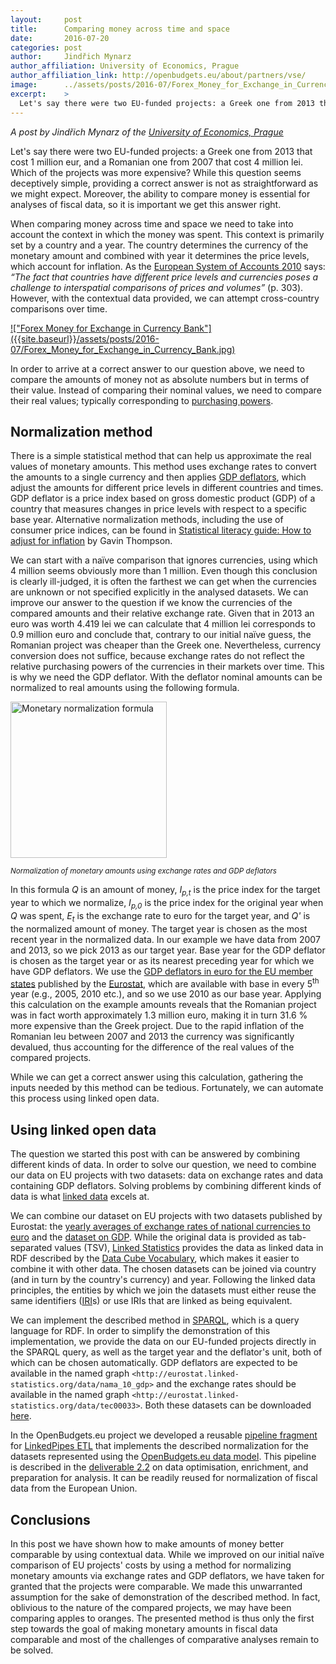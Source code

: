 ```yaml
---
layout:     post
title:      Comparing money across time and space
date:       2016-07-20
categories: post
author:     Jindřich Mynarz
author_affiliation: University of Economics, Prague
author_affiliation_link: http://openbudgets.eu/about/partners/vse/
image:      ../assets/posts/2016-07/Forex_Money_for_Exchange_in_Currency_Bank.jpg
excerpt:    >
  Let's say there were two EU-funded projects: a Greek one from 2013 that cost 1 million eur, and a Romanian one from 2007 that cost 4 million lei. Which of the projects was more expensive? While this question seems deceptively simple, providing a correct answer is not as straightforward as we might expect. Moreover, the ability to compare money is essential for analyses of fiscal data, so it is important we get this answer right.
---
```


_A post by Jindřich Mynarz of the [University of Economics, Prague](http://openbudgets.eu/about/partners/vse/)_

Let's say there were two EU-funded projects: a Greek one from 2013 that cost 1 million eur, and a Romanian one from 2007 that cost 4 million lei. Which of the projects was more expensive? While this question seems deceptively simple, providing a correct answer is not as straightforward as we might expect. Moreover, the ability to compare money is essential for analyses of fiscal data, so it is important we get this answer right.

When comparing money across time and space we need to take into account the context in which the money was spent. This context is primarily set by a country and a year. The country determines the currency of the monetary amount and combined with year it determines the price levels, which account for inflation. As the [European System of Accounts 2010](http://ec.europa.eu/eurostat/documents/3859598/5925693/KS-02-13-269-EN.PDF/44cd9d01-bc64-40e5-bd40-d17df0c69334) says: <em>&ldquo;The fact that countries have different price levels and currencies poses a challenge to interspatial comparisons of prices and volumes&rdquo;</em> (p. 303). However, with the contextual data provided, we can attempt cross-country comparisons over time.

<a title="By epSos.de [CC BY 2.0 (http://creativecommons.org/licenses/by/2.0)], via Wikimedia Commons" href="https://commons.wikimedia.org/wiki/File%3AForex_Money_for_Exchange_in_Currency_Bank.jpg">
!["Forex Money for Exchange in Currency Bank"]({{site.baseurl}}/assets/posts/2016-07/Forex_Money_for_Exchange_in_Currency_Bank.jpg)
</a>

In order to arrive at a correct answer to our question above, we need to compare the amounts of money not as absolute numbers but in terms of their value. Instead of comparing their nominal values, we need to compare their real values; typically corresponding to [purchasing powers](https://en.wikipedia.org/wiki/Purchasing_power).

## Normalization method

There is a simple statistical method that can help us approximate the real values of monetary amounts. This method uses exchange rates to convert the amounts to a single currency and then applies [GDP deflators](https://en.wikipedia.org/wiki/GDP_deflator), which adjust the amounts for different price levels in different countries and times. GDP deflator is a price index based on gross domestic product (GDP) of a country that measures changes in price levels with respect to a specific base year. Alternative normalization methods, including the use of consumer price indices, can be found in [Statistical literacy guide: How to adjust for inflation](http://www.parliament.uk/briefing-papers/sn04962.pdf) by Gavin Thompson.

We can start with a na&iuml;ve comparison that ignores currencies, using which 4 million seems obviously more than 1 million. Even though this conclusion is clearly ill-judged, it is often the farthest we can get when the currencies are unknown or not specified explicitly in the analysed datasets. We can improve our answer to the question if we know the currencies of the compared amounts and their relative exchange rate. Given that in 2013 an euro was worth 4.419 lei we can calculate that 4 million lei corresponds to 0.9 million euro and conclude that, contrary to our initial na&iuml;ve guess, the Romanian project was cheaper than the Greek one. Nevertheless, currency conversion does not suffice, because exchange rates do not reflect the relative purchasing powers of the currencies in their markets over time. This is why we need the GDP deflator. With the deflator nominal amounts can be normalized to real amounts using the following formula.

<img alt="Monetary normalization formula" src="{{site.baseurl}}/assets/posts/2016-07/convert_currency_and_deflate.png" width="250"/>

<small>_Normalization of monetary amounts using exchange rates and GDP deflators_</small>

In this formula *Q* is an amount of money, *I<sub>p,t</sub>* is the price index for the target year to which we normalize, *I<sub>p,0</sub>* is the price index for the original year when *Q* was spent, *E<sub>t</sub>* is the exchange rate to euro for the target year, and *Q'* is the normalized amount of money. The target year is chosen as the most recent year in the normalized data. In our example we have data from 2007 and 2013, so we pick 2013 as our target year. Base year for the GDP deflator is chosen as the target year or as its nearest preceding year for which we have GDP deflators. We use the [GDP deflators in euro for the EU member states](http://ec.europa.eu/eurostat/web/products-datasets/-/nama_10_gdp) published by the [Eurostat](http://ec.europa.eu/eurostat), which are available with base in every 5<sup>th</sup> year (e.g., 2005, 2010 etc.), and so we use 2010 as our base year. Applying this calculation on the example amounts reveals that the Romanian project was in fact worth approximately 1.3 million euro, making it in turn 31.6 % more expensive than the Greek project. Due to the rapid inflation of the Romanian leu between 2007 and 2013 the currency was significantly devalued, thus accounting for the difference of the real values of the compared projects.

While we can get a correct answer using this calculation, gathering the inputs needed by this method can be tedious. Fortunately, we can automate this process using linked open data.

## Using linked open data

The question we started this post with can be answered by combining different kinds of data. In order to solve our question, we need to combine our data on EU projects with two datasets: data on exchange rates and data containing GDP deflators. Solving problems by combining different kinds of data is what [linked data](https://www.w3.org/DesignIssues/LinkedData.html) excels at.

We can combine our dataset on EU projects with two datasets published by Eurostat: the [yearly averages of exchange rates of national currencies to euro](http://ec.europa.eu/eurostat/web/products-datasets/-/tec00033) and the [dataset on GDP](http://ec.europa.eu/eurostat/web/products-datasets/-/nama_10_gdp). While the original data is provided as tab-separated values (TSV), [Linked Statistics](http://eurostat.linked-statistics.org) provides the data as linked data in RDF described by the [Data Cube Vocabulary](https://www.w3.org/TR/vocab-data-cube/), which makes it easier to combine it with other data. The chosen datasets can be joined via country (and in turn by the country's currency) and year. Following the linked data principles, the entities by which we join the datasets must either reuse the same identifiers ([IRI](https://www.ietf.org/rfc/rfc3987.txt)s) or use IRIs that are linked as being equivalent.

We can implement the described method in [SPARQL](https://www.w3.org/TR/sparql11-query/), which is a query language for RDF. In order to simplify the demonstration of this implementation, we provide the data on our EU-funded projects directly in the SPARQL query, as well as the target year and the deflator's unit, both of which can be chosen automatically. GDP deflators are expected to be available in the named graph `<http://eurostat.linked-statistics.org/data/nama_10_gdp>` and the exchange rates should be available in the named graph `<http://eurostat.linked-statistics.org/data/tec00033>`. Both these datasets can be downloaded [here](http://eurostat.linked-statistics.org/data).

<script src="https://gist.github.com/jindrichmynarz/9377ec9ab5231fe3ffa461745357f999.js"></script>

In the OpenBudgets.eu project we developed a reusable [pipeline fragment](https://github.com/openbudgets/pipeline-fragments/tree/master/monetary_value_normalization) for [LinkedPipes ETL](http://etl.linkedpipes.com/) that implements the described normalization for the datasets represented using the [OpenBudgets.eu data model](https://github.com/openbudgets/data-model). This pipeline is described in the [deliverable 2.2](http://openbudgets.eu/assets/deliverables/D2.2.pdf) on data optimisation, enrichment, and preparation for analysis. It can be readily reused for normalization of fiscal data from the European Union.

## Conclusions

In this post we have shown how to make amounts of money better comparable by using contextual data. While we improved on our initial na&iuml;ve comparison of EU projects' costs by using a method for normalizing monetary amounts via exchange rates and GDP deflators, we have taken for granted that the projects were comparable. We made this unwarranted assumption for the sake of demonstration of the described method. In fact, oblivious to the nature of the compared projects, we may have been comparing apples to oranges. The presented method is thus only the first step towards the goal of making monetary amounts in fiscal data comparable and most of the challenges of comparative analyses remain to be solved.
